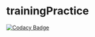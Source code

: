 # trainingPractice

[![Codacy Badge](https://api.codacy.com/project/badge/Grade/e5e2c17989f844899b4eef20dcb88aa8)](https://app.codacy.com/gh/markojoksimovic9/trainingPractice?utm_source=github.com&utm_medium=referral&utm_content=markojoksimovic9/trainingPractice&utm_campaign=Badge_Grade_Settings)
